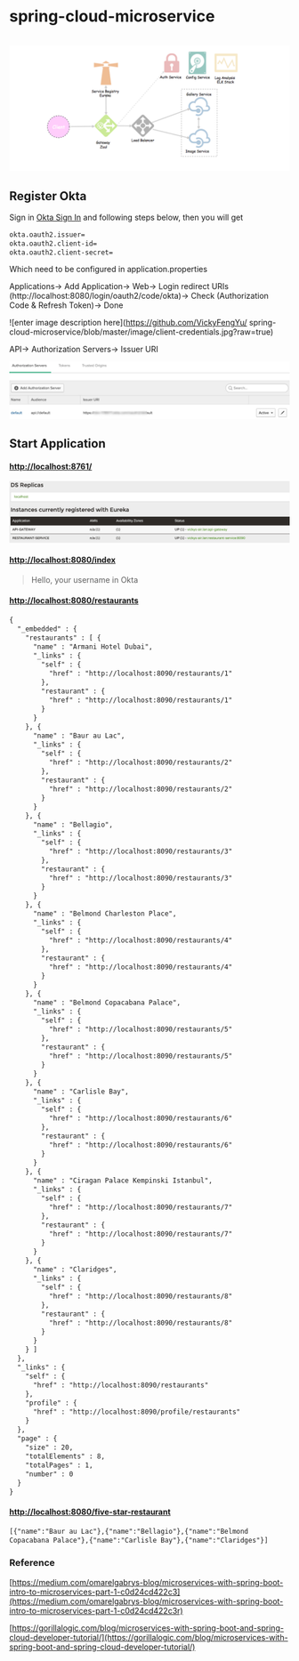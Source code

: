 # spring-cloud-microservice

&#8194;&#8194; ![enter image description here](https://github.com/VickyFengYu/spring-cloud-microservice/blob/master/image/microservice.png?raw=true)

## <i class="icon-folder-open"></i> Register Okta

Sign in  [Okta Sign In](https://login.okta.com/signin/) and following steps below, then you will get 

```
okta.oauth2.issuer=
okta.oauth2.client-id=
okta.oauth2.client-secret=
```
Which need to be configured in application.properties


Applications-> Add Application-> Web-> Login redirect URIs (http://localhost:8080/login/oauth2/code/okta)-> Check (Authorization Code & Refresh Token)-> Done

![enter image description here](https://github.com/VickyFengYu/
spring-cloud-microservice/blob/master/image/client-credentials.jpg?raw=true)


API-> Authorization Servers-> Issuer URI

![enter image description here](https://github.com/VickyFengYu/spring-cloud-microservice/blob/master/image/authorization-servers.jpg?raw=true)


## <i class="icon-folder-open"></i> Start Application

#### <i class="icon-folder-open"></i> [http://localhost:8761/](http://localhost:8761/)

![enter image description here](https://github.com/VickyFengYu/spring-cloud-microservice/blob/master/image/eureka-service.jpg?raw=true)


#### <i class="icon-folder-open"></i> [http://localhost:8080/index](http://localhost:8080/index)

> Hello, your username in Okta


#### <i class="icon-folder-open"></i> [http://localhost:8080/restaurants](http://localhost:8080/restaurants)

```
{
  "_embedded" : {
    "restaurants" : [ {
      "name" : "Armani Hotel Dubai",
      "_links" : {
        "self" : {
          "href" : "http://localhost:8090/restaurants/1"
        },
        "restaurant" : {
          "href" : "http://localhost:8090/restaurants/1"
        }
      }
    }, {
      "name" : "Baur au Lac",
      "_links" : {
        "self" : {
          "href" : "http://localhost:8090/restaurants/2"
        },
        "restaurant" : {
          "href" : "http://localhost:8090/restaurants/2"
        }
      }
    }, {
      "name" : "Bellagio",
      "_links" : {
        "self" : {
          "href" : "http://localhost:8090/restaurants/3"
        },
        "restaurant" : {
          "href" : "http://localhost:8090/restaurants/3"
        }
      }
    }, {
      "name" : "Belmond Charleston Place",
      "_links" : {
        "self" : {
          "href" : "http://localhost:8090/restaurants/4"
        },
        "restaurant" : {
          "href" : "http://localhost:8090/restaurants/4"
        }
      }
    }, {
      "name" : "Belmond Copacabana Palace",
      "_links" : {
        "self" : {
          "href" : "http://localhost:8090/restaurants/5"
        },
        "restaurant" : {
          "href" : "http://localhost:8090/restaurants/5"
        }
      }
    }, {
      "name" : "Carlisle Bay",
      "_links" : {
        "self" : {
          "href" : "http://localhost:8090/restaurants/6"
        },
        "restaurant" : {
          "href" : "http://localhost:8090/restaurants/6"
        }
      }
    }, {
      "name" : "Ciragan Palace Kempinski Istanbul",
      "_links" : {
        "self" : {
          "href" : "http://localhost:8090/restaurants/7"
        },
        "restaurant" : {
          "href" : "http://localhost:8090/restaurants/7"
        }
      }
    }, {
      "name" : "Claridges",
      "_links" : {
        "self" : {
          "href" : "http://localhost:8090/restaurants/8"
        },
        "restaurant" : {
          "href" : "http://localhost:8090/restaurants/8"
        }
      }
    } ]
  },
  "_links" : {
    "self" : {
      "href" : "http://localhost:8090/restaurants"
    },
    "profile" : {
      "href" : "http://localhost:8090/profile/restaurants"
    }
  },
  "page" : {
    "size" : 20,
    "totalElements" : 8,
    "totalPages" : 1,
    "number" : 0
  }
}
```


#### <i class="icon-folder-open"></i> [http://localhost:8080/five-star-restaurant](http://localhost:8080/five-star-restaurant)

```
[{"name":"Baur au Lac"},{"name":"Bellagio"},{"name":"Belmond Copacabana Palace"},{"name":"Carlisle Bay"},{"name":"Claridges"}]
```

### <i class="icon-folder-open"></i> Reference

[https://medium.com/omarelgabrys-blog/microservices-with-spring-boot-intro-to-microservices-part-1-c0d24cd422c3](https://medium.com/omarelgabrys-blog/microservices-with-spring-boot-intro-to-microservices-part-1-c0d24cd422c3r)

[https://gorillalogic.com/blog/microservices-with-spring-boot-and-spring-cloud-developer-tutorial/](https://gorillalogic.com/blog/microservices-with-spring-boot-and-spring-cloud-developer-tutorial/)


